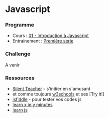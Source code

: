 # Javascript

### Programme

- Cours : [01 - Introduction à Javascript](Javascript01-Introduction.pdf)
- Entrainement : [Première série](js-exercises-base1)

### Challenge
A venir

### Ressources
- [Silent Teacher](http://silentteacher.toxicode.fr/) - s'initier en s'amusant
- et comme toujours [w3schools](https://www.w3schools.com/js/default.asp) et ses [Try it!]
- [jsfiddle](https://jsfiddle.net/) - pour tester vos codes js
- [learn x in y minutes](https://learnxinyminutes.com/docs/javascript/)
- [learn js](http://www.learn-js.org/)
